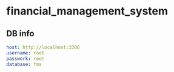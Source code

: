 # financial_management_system

## DB info

```yaml
host: http://localhost:3306
username: root
passwork: root
database: fms
```
